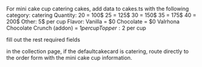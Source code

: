 For mini cake cup catering cakes, add  data to cakes.ts with the following
category: catering
Quantity: 
    20 = 100$
    25 = 125$
    30 = 150$
    35 = 175$
    40 = 200$
    Other: 5$ per cup
Flavor:
    Vanilla = $0
    Chocolate = $0
    Valrhona Chocolate Crunch (addon) = $1 per cup
Topper:
    2$ per cup

fill out the rest required fields

in the collection page, if the defaultcakecard is catering, route directly to the order form with the mini cake cup information.